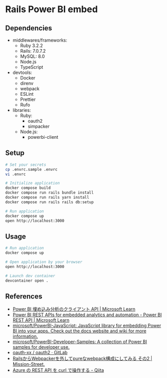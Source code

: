 # Rails Power BI embed

## Dependencies

- middlewares/frameworks:
  - Ruby 3.2.2
  - Rails: 7.0.7.2
  - MySQL: 8.0
  - Node.js
  - TypeScript
- devtools:
  - Docker
  - direnv
  - webpack
  - ESLint
  - Prettier
  - Rufo
- libraries:
  - Ruby:
    - oauth2
    - simpacker
  - Node.js:
    - powerbi-client

## Setup

```sh
# Set your secrets
cp .envrc.sample .envrc
vi .envrc

# Initialize application
docker compose build
docker compose run rails bundle install
docker compose run rails yarn install
docker compose run rails rails db:setup

# Run application
docker compose up
open http://localhost:3000
```

## Usage

```sh
# Run application
docker compose up

# Open application by your browser
open http://localhost:3000

# Launch dev container
devcontainer open .
```

## References

- [Power BI 埋め込み分析のクライアント API | Microsoft Learn](https://learn.microsoft.com/ja-jp/javascript/api/overview/powerbi/)
- [Power BI REST APIs for embedded analytics and automation - Power BI REST API | Microsoft Learn](https://learn.microsoft.com/en-us/rest/api/power-bi/)
- [microsoft/PowerBI-JavaScript: JavaScript library for embedding Power BI into your apps. Check out the docs website and wiki for more information.](https://github.com/microsoft/PowerBI-JavaScript)
- [microsoft/PowerBI-Developer-Samples: A collection of Power BI samples for developer use.](https://github.com/microsoft/PowerBI-Developer-Samples)
- [oauth-xx / oauth2 · GitLab](https://gitlab.com/oauth-xx/oauth2/)
- [RailsからWebpackerを外してpureなwebpack構成にしてみる その2 | Mission-Street.](https://hakozaru.com/posts/purge-webpacker-2)
- [Azure の REST API を curl で操作する - Qiita](https://qiita.com/TsuyoshiUshio@github/items/3d903f071b8cb8305496)
